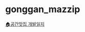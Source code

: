 # gonggan_mazzip


[🏠공간맛집 개발일지](https://treasure-root-0aa.notion.site/e31115ebd0244bbaa2dd1b7996b0b647)

